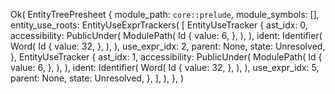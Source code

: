 Ok(
    EntityTreePresheet {
        module_path: `core::prelude`,
        module_symbols: [],
        entity_use_roots: EntityUseExprTrackers(
            [
                EntityUseTracker {
                    ast_idx: 0,
                    accessibility: PublicUnder(
                        ModulePath(
                            Id {
                                value: 6,
                            },
                        ),
                    ),
                    ident: Identifier(
                        Word(
                            Id {
                                value: 32,
                            },
                        ),
                    ),
                    use_expr_idx: 2,
                    parent: None,
                    state: Unresolved,
                },
                EntityUseTracker {
                    ast_idx: 1,
                    accessibility: PublicUnder(
                        ModulePath(
                            Id {
                                value: 6,
                            },
                        ),
                    ),
                    ident: Identifier(
                        Word(
                            Id {
                                value: 32,
                            },
                        ),
                    ),
                    use_expr_idx: 5,
                    parent: None,
                    state: Unresolved,
                },
            ],
        ),
    },
)